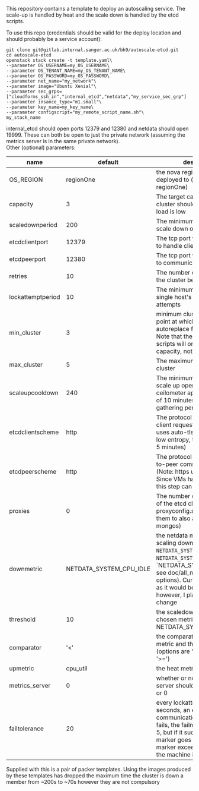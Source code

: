 This repository contains a template to deploy an autoscaling service. The scale-up is handled by heat and the scale down is handled by the etcd scripts.   
   
To use this repo (credentials should be valid for the deploy location and should probably be a service account):
```
git clone git@gitlab.internal.sanger.ac.uk/bh9/autoscale-etcd.git
cd autoscale-etcd
openstack stack create -t template.yaml\ 
--parameter OS_USERNAME=my_OS_USERNAME\  
--parameter OS_TENANT_NAME=my_OS_TENANT_NAME\
--parameter OS_PASSWORD=my_OS_PASSWORD\
--parameter net_name="my_network"\
--parameter image="Ubuntu Xenial"\
--parameter sec_grps=["cloudforms_ssh_in","internal_etcd","netdata","my_service_sec_grp"]
--parameter insance_type="m1.small"\
--parameter key_name=my_key_name\
--parameter configscript="my_remote_script_name.sh"\
my_stack_name
```
internal_etcd should open ports 12379 and 12380 and netdata should open 19999. These can both be open to just the private network (assuming the metrics server is in the same private network).  
Other (optional) parameters:  
 
|name           |default   |description 
|---------------|----------|---------------------------------------
|OS_REGION      |regionOne |the nova region it should be deployed to (delta only has regionOne)
|capacity       |3         |The target capacity that the cluster should aim to be when load is low
|scaledownperiod|200       |The minimum time between scale down operations
|etcdclientport |12379     |The tcp port which etcd uses to handle client requests
|etcdpeerport   |12380     |The tcp port which etcd uses to communicate internally
|retries        |10        |The number of attemtps to join the cluster before failure
|lockattemptperiod |10     |The minimum time between a single host's lock acquire attempts
|min_cluster    |3         |minimum cluster size (the point at which heat will autoreplace failed nodes). Note that the scale down scripts will only scale down to capacity, not min_cluster
|max_cluster    |5         |The maximum size of the cluster
|scaleupcooldown|240       |The minimum time between scale up operations, note that ceilometer applies a minimum of 10 minutes due to it's gathering period
|etcdclientscheme |http    |The protocol used to serve client requests (Note: https uses auto-tls. Since VMs have low entropy, this step can take 5 minutes)
|etcdpeerscheme |http      |The protocol used for peer-to-peer communications (Note: https uses auto-tls. Since VMs have low entropy, this step can take 5 minutes)
|proxies        |0         |The number of proxies in front of the etcd cluster (use proxyconfig.sh to configure them to also act as e.g. a mongos)
|downmetric     |NETDATA_SYSTEM_CPU_IDLE |the netdata metric to use for scaling down (e.g. `NETDATA_SYSTEM_CPU_IDLE` or `NETDATA_SYSTEM_LIAD_LOAD1` or `NETDATA_SYSTEM_IO_IN, see doc/all_metrics for more options). Currently, this is only as it would be returned, however, I plan to add rate of change
|threshold      |10        |the scaledown threshold of the chosen metric (default is NETDATA_SYSTEM_CPU_IDLE)
|comparator     |'<'       |the comparator between the metric and the threshold (options are '>' '<' '==' '<=' '>=')
|upmetric       |cpu_util  |the heat metric to scale up for
|metrics_server |0         |whether or not a metrics server should be deployed, 1 or 0
|failtolerance  |20        |every lockattemptperiod seconds, an etcd communication is made. If this fails, the failmarker goes up by 5, but if it succeeds, the marker goes down by 1. If this marker exceeds failtolerance, the machine is removed

Supplied with this is a pair of packer templates. Using the images produced by these templates has dropped the maximum time the cluster is down a member from ~200s to ~70s however they are not compulsory
